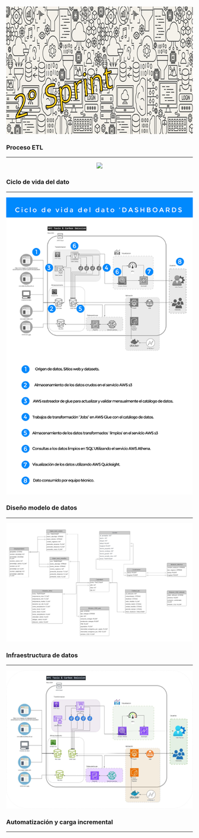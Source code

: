 <p align="center">
<img src="Imagenes_2/banner_2_sprint.png" width="996" height="344""  >
</p>

### Proceso ETL
---

<p align="center">
<img src="Imagenes_2/ETL-Trips.gif"  >
</p>

### Ciclo de vida del dato
---

<p align="center">
<img src="Imagenes_2/Ciclo_del_dato.jpg"  >
</p>

### Diseño modelo de datos
---

<p align="center">
<img src="Imagenes_2/modelo_ER.jpeg"  >
</p>

### Infraestructura de datos
---

<p align="center">
<img src="Imagenes_2/Architecture_01.jpg"  >
</p>

### Automatización y carga incremental
---

